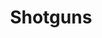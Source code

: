 ---
title: Shotguns
crosslinks:
- guns
- Firearms
- livven
- ClayBusters
- reloading
- VAGuns
- gundeals
- CasualJiggles
---